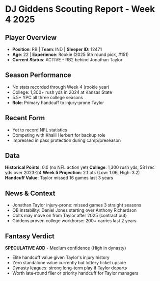 # DJ Giddens Scouting Report - Week 4 2025

## Player Overview
- **Position**: RB | **Team**: IND | **Sleeper ID**: 12471
- **Age**: 22 | **Experience**: Rookie (2025 5th round pick, #151)
- **Current Status**: ACTIVE - RB2 behind Jonathan Taylor

## Season Performance
- No stats recorded through Week 4 (rookie year)
- College: 1,300+ rush yds in 2024 at Kansas State
- 5.5+ YPC all three college seasons
- **Role**: Primary handcuff to injury-prone Taylor

## Recent Form
- Yet to record NFL statistics
- Competing with Khalil Herbert for backup role
- Impressed in pass protection during camp/preseason

## Data
**Historical Points**: 0.0 (no NFL action yet)
**College**: 1,300 rush yds, 581 rec yds over 2023-24
**Week 5 Projection**: 2.1 pts (Low: 1.06, High: 3.2)
**Handcuff Value**: Taylor missed 16 games last 3 years

## News & Context
- Jonathan Taylor injury-prone: missed games 3 straight seasons
- QB instability: Daniel Jones starting over Anthony Richardson
- Colts may move on from Taylor after 2025 (contract out)
- Giddens proven college workhorse: 200+ carries last 2 years

## Fantasy Verdict
**SPECULATIVE ADD** - Medium confidence (High in dynasty)
- Elite handcuff value given Taylor's injury history
- Zero standalone value currently but lottery ticket upside
- Dynasty leagues: strong long-term play if Taylor departs
- Worth late-round flier or priority handcuff for Taylor managers